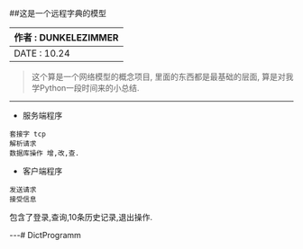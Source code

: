 ##这是一个远程字典的模型

|作者 : DUNKELEZIMMER|
|---|
|DATE : 10.24|

>这个算是一个网络模型的概念项目, 里面的东西都是最基础的层面, 算是对我学Python一段时间来的小总结.
---
* 服务端程序
```
套接字 tcp
解析请求
数据库操作 增,改,查.
```
* 客户端程序
```
发送请求
接受信息
```
包含了登录,查询,10条历史记录,退出操作.

---# DictProgramm
